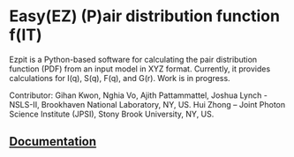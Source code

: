
Easy(EZ) (P)air distribution function f(IT)
===========================================

Ezpit is a Python-based software for calculating the pair distribution function (PDF) from an input model in XYZ format. Currently, it provides calculations for I(q), S(q), F(q), and G(r). Work is in progress.

Contributor: 
Gihan Kwon, Nghia Vo, Ajith Pattammattel, Joshua Lynch - NSLS-II, Brookhaven National Laboratory, NY, US.
Hui Zhong – Joint Photon Science Institute (JPSI), Stony Brook University, NY, US.


[Documentation](docs/tutorial.md)
---------------------------------